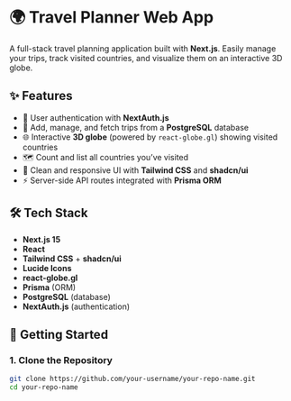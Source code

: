 # 🌍 Travel Planner Web App

A full-stack travel planning application built with **Next.js**. Easily manage your trips, track visited countries, and visualize them on an interactive 3D globe.

## ✨ Features
- 🔐 User authentication with **NextAuth.js**
- 📌 Add, manage, and fetch trips from a **PostgreSQL** database
- 🌐 Interactive **3D globe** (powered by `react-globe.gl`) showing visited countries
- 🗺️ Count and list all countries you’ve visited
- 🎨 Clean and responsive UI with **Tailwind CSS** and **shadcn/ui**
- ⚡ Server-side API routes integrated with **Prisma ORM**

## 🛠️ Tech Stack
- **Next.js 15**
- **React**
- **Tailwind CSS** + **shadcn/ui**
- **Lucide Icons**
- **react-globe.gl**
- **Prisma** (ORM)
- **PostgreSQL** (database)
- **NextAuth.js** (authentication)

## 🚀 Getting Started

### 1. Clone the Repository
```bash
git clone https://github.com/your-username/your-repo-name.git
cd your-repo-name
